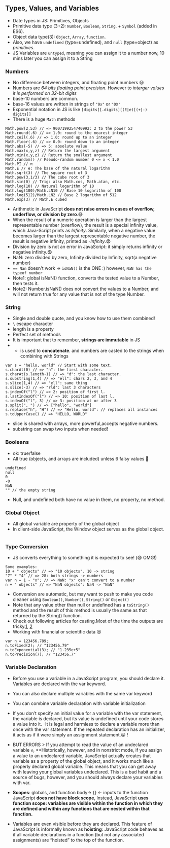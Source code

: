 ## Types, Values, and Variables
- Date types in JS: Primitives, Objects
- Primitive data type (3+2): `Number`, `Boolean`, `String`. + `Symbol` (added in ES6).
- Object data type(3): `Object`, `Array`, `function`.
- Also, we have `undefined` (type=undefined), and `null` (type=object) as _primitives_.
- JS Variables are `untyped`, meaning you can assign it to a number now, 10 mins later you can assign it to a String

### Numbers
- No difference between integers, and floating point numbers  :laughing:
- Numbers are _64 bits floating point precision_. However to _interger values it is performed on 32-bit digits_
- base-10 numbers are common.
- base-16 values are written in strings of `"0x"` or `"0X"`
- Exponential notation in JS is like `[digits][.digits][(E|e)[(+|-) digits]]`
- There is a huge `Math` methods
```
Math.pow(2,53) // => 9007199254740992: 2 to the power 53
Math.round(.6) // => 1.0: round to the nearest integer
Math.ceil(.6) // => 1.0: round up to an integer
Math.floor(.6) // => 0.0: round down to an integer
Math.abs(-5) // => 5: absolute value
Math.max(x,y,z) // Return the largest argument
Math.min(x,y,z) // Return the smallest argument
Math.random() // Pseudo-random number 0 <= x < 1.0
Math.PI // π
Math.E // e: The base of the natural logarithm
Math.sqrt(3) // The square root of 3
Math.pow(3,1/3) // The cube root of 3
Math.sin(0) // Trig: also Math.cos, Math.atan, etc.
Math.log(10) // Natural logarithm of 10
Math.log(100)/Math.LN10 // Base 10 logarithm of 100
Math.log(512)/Math.LN2 // Base 2 logarithm of 512
Math.exp(3) // Math.E cubed
```
- Arithmetic in JavaScript **does not raise errors in cases of overflow, underflow, or division by zero**.:sweat_smile:
- When the result of a numeric operation is larger than the largest representable number (overflow), the result is a special infinity value, which Java-Script prints as _Infinity_. Similarly, when a negative value becomes larger than the largest representable negative number, the result is negative infinity, printed as _-Infinity_.:fearful:
- Division by zero is not an error in JavaScript: it simply returns infinity or negative infinity.:fearful:
- NaN: zero divided by zero, Infinity divided by Infinity, sqrt(a negative number)
- `== Nan` doesn't work  => `isNaN()` is the ONE :) however, `NaN has the typeof number`
- Note1: global isNaN() function, converts the tested value to a Number, then tests it.
- Note2: Number.isNaN() does not convert the values to a Number, and will not return true for any value that is not of the type Number.

### String
- Single and double quote, and you know how to use them combined!
- `\` escape character 
- length is a property
- Perfect set of methods
- It is important that to remember, **strings are immutable** in JS
-  + is used to **concatenate**. and numbers are casted to the strings when combining with Strings 
```
var s = "hello, world" // Start with some text.
s.charAt(0) // => "h": the first character.
s.charAt(s.length-1) // => "d": the last character.
s.substring(1,4) // => "ell": chars 2, 3, and 4
s.slice(1,4) // => "ell": same thing
s.slice(-3) // => "rld": last 3 characters
s.indexOf("l") // => 2: position of first l.
s.lastIndexOf("l") // => 10: position of last l.
s.indexOf("l", 3) // => 3: position at or after 3
s.split(", ") // => ["hello", "world"]
s.replace("h", "H") // => "Hello, world": // replaces all instances
s.toUpperCase() // => "HELLO, WORLD"
```
- slice is shared with arrays, more powerful,accepts negative numbers.
- substring can swap two inputs when needed!

### Booleans
- ok: true/false
- All true (objects, and arrays are included) unless 6 falsy values :imp:
```
undefined
null
0
-0
NaN
"" // the empty string
```
- Null, and undefined both have no value in them, no property, no method.

### Global Object
- All global variable are property of the global object
- In client-side JavaScript, the Window object serves as the global object. 
```

```

### Type Conversion
- JS converts everything to something it is expected to see! (:sweat_smile: OMG!)
```
Some examples:
10 + " objects" // => "10 objects". 10 -> string
"7" * "4" // => 28: both strings -> numbers
var n = 1 - "x"; // => NaN: "x" can't convert to a number
n + " objects" // => "NaN objects": NaN -> "NaN"
```
- Conversion are automatic, but may want to push to make you code cleaner using `Boolean()`, `Number()`, `String()` or `Object()`
- Note that any value other than null or undefined has a `toString()` method and the result of this method is usually the same as that returned by the String() function.
- Check out following articles for casting.Most of the time the outputs are tricky.[1](https://medium.freecodecamp.org/js-type-coercion-explained-27ba3d9a2839), [2](https://developer.mozilla.org/en-US/docs/Web/JavaScript/Guide/Expressions_and_Operators#Logical_operators)
- Working with financial or scientific data  :heart_eyes:
```
var n = 123456.789;
n.toFixed(2); // "123456.79"
n.toExponential(3); // "1.235e+5"
n.toPrecision(7); // "123456.7"
```

### Variable Declaration
- Before you use a variable in a JavaScript program, you should declare it. Variables are declared with the var keyword.
- You can also declare multiple variables with the same var keyword
- You can combine variable declaration with variable initialization
- If you don’t specify an initial value for a variable with the var statement, the variable is declared, but its value is undefined until your code stores a value into it.
-It is legal and harmless to declare a variable more than once with the var statement. If the repeated declaration has an initializer,
it acts as if it were simply an assignment statement.:stuck_out_tongue: !
- BUT ERRORS  > If you attempt to read the value of an undeclared variable :fist:, 
**Historically, however, and in nonstrict mode, if you assign a value to an undeclared variable, JavaScript actually creates that variable as a property of the global object, and it works much like a properly declared global variable. This means that you can get away with leaving your global variables undeclared. This is a bad habit and a source of bugs, however, and you should always declare your variables with var.

- **Scopes**:  globals, and function body-> {} <- inputs to the function
JavaScript **does not have block scope**, Instead, JavaScript **uses function scope: variables are visible within the
function in which they are defined and within any functions that are nested within that function.**
- Variables are even visible before they are declared. This feature of JavaScript is informally known as **hoisting**: JavaScript code behaves as if all variable declarations in a function (but not any associated assignments) are “hoisted” to the top of the function.
